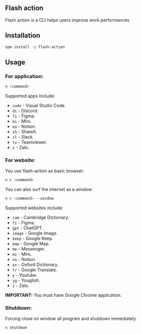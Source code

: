 ## Flash action

Flash action is a CLI helps users improve work performances

## Installation

```sh
npm install -g flash-action
```

## Usage

### For application:

```sh
n <command>
```

Supported apps include:

- `code` - Visual Studio Code.
- `di` - Discord.
- `fi` - Figma.
- `mi` - Miro.
- `no` - Notion.
- `sh` - ShareX.
- `sl` - Slack.
- `tv` - Teamviewer.
- `z` - Zalo.

### For website:

You use flash-action as basic browser:

```sh
n c <command>
```

You can also surf the internet as a window:

```sh
n c <command> --window
```

Supported websites include:

- `cam` - Cambridge Dictionary.
- `fi` - Figma.
- `gpt` - ChatGPT.
- `image` - Google Image.
- `keep` - Google Keep.
- `map` - Google Map.
- `me` - Messenger.
- `mi` - Miro.
- `no` - Notion.
- `ox` - Oxford Dictionary.
- `tr` - Google Translate.
- `y` - Youtube.
- `yg` - Youglish.
- `z` - Zalo.

**IMPORTANT:** You must have Google Chrome application.

### Shutdown:

Forcing close on window all program and shutdown immediately.

```sh
n shutdown
```

